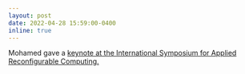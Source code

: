 ```yaml
---
layout: post
date: 2022-04-28 15:59:00-0400
inline: true
---
```


Mohamed gave a [keynote at the International Symposium for Applied Reconfigurable Computing.](https://nicsefc.ee.tsinghua.edu.cn/detail.html?id=1030)
